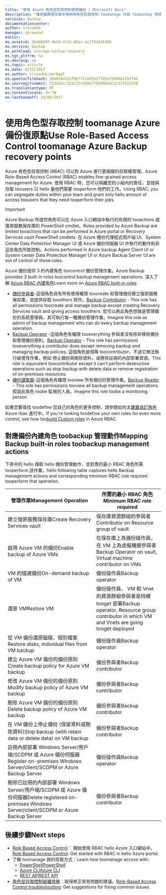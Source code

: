 ```yaml
---
title: "使用 Azure 角色型存取控制管理備份 | Microsoft Docs"
description: "復原服務保存庫中使用角色型存取控制 toomanage 存取 toobackup 管理作業。"
services: backup
documentationcenter: 
author: trinadhk
manager: shreeshd
editor: 
ms.assetid: 3bd46b97-4b29-47a5-b5ac-ac174dd36760
ms.service: backup
ms.workload: storage-backup-recovery
ms.tgt_pltfrm: na
ms.devlang: na
ms.topic: article
ms.date: 8/22/2017
ms.author: trinadhk;markgal
ms.openlocfilehash: 26d034d152f9b77fc6d5b2ffd5ef2648b1797f46
ms.sourcegitcommit: 523283cc1b3c37c428e77850964dc1c33742c5f0
ms.translationtype: MT
ms.contentlocale: zh-TW
ms.lasthandoff: 10/06/2017
---
```

# <a name="use-role-based-access-control-toomanage-azure-backup-recovery-points"></a><span data-ttu-id="bf661-103">使用角色型存取控制 toomanage Azure 備份復原點</span><span class="sxs-lookup"><span data-stu-id="bf661-103">Use Role-Based Access Control toomanage Azure Backup recovery points</span></span>
<span data-ttu-id="bf661-104">Azure 角色型存取控制 (RBAC) 可以對 Azure 進行更細緻的存取權管理。</span><span class="sxs-lookup"><span data-stu-id="bf661-104">Azure Role-Based Access Control (RBAC) enables fine-grained access management for Azure.</span></span> <span data-ttu-id="bf661-105">使用 RBAC 時，您可以隔離您的小組內的責任，並授與存取 toousers 只 hello 量他們需要 tooperform 他們的工作。</span><span class="sxs-lookup"><span data-stu-id="bf661-105">Using RBAC, you can segregate duties within your team and grant only hello amount of access toousers that they need tooperform their jobs.</span></span>

> [!IMPORTANT]
> <span data-ttu-id="bf661-106">Azure Backup 所提供角色可以在 Azure 入口網站中執行的有限的 tooactions 或復原服務保存庫的 PowerShell cmdlet。</span><span class="sxs-lookup"><span data-stu-id="bf661-106">Roles provided by Azure Backup are limited tooactions that can be performed in Azure portal or Recovery Services vault PowerShell cmdlets.</span></span> <span data-ttu-id="bf661-107">在 Azure 備份代理程式用戶端 UI、System Center Data Protection Manager UI 或 Azure 備份伺服器 UI 中執行的動作則非這些角色所能控制。</span><span class="sxs-lookup"><span data-stu-id="bf661-107">Actions performed in Azure backup Agent Client UI or System center Data Protection Manager UI or Azure Backup Server UI are out of control of these roles.</span></span>

<span data-ttu-id="bf661-108">Azure 備份提供 3 的內建角色 toocontrol 備份管理作業。</span><span class="sxs-lookup"><span data-stu-id="bf661-108">Azure Backup provides 3 built-in roles toocontrol backup management operations.</span></span> <span data-ttu-id="bf661-109">深入了解 [Azure RBAC 內建角色](../active-directory/role-based-access-built-in-roles.md)</span><span class="sxs-lookup"><span data-stu-id="bf661-109">Learn more on [Azure RBAC built-in roles](../active-directory/role-based-access-built-in-roles.md)</span></span>

* <span data-ttu-id="bf661-110">[備份參與者](../active-directory/role-based-access-built-in-roles.md#backup-contributor)-這個角色具有所有使用權限 toocreate 和管理備份建立復原服務保存庫，並提供存取 tooothers 除外。</span><span class="sxs-lookup"><span data-stu-id="bf661-110">[Backup Contributor](../active-directory/role-based-access-built-in-roles.md#backup-contributor) - This role has all permissions toocreate and manage backup except creating Recovery Services vault and giving access tooothers.</span></span> <span data-ttu-id="bf661-111">您可以將此角色想做是管理備份的系統管理員，其可執行每一種備份管理作業。</span><span class="sxs-lookup"><span data-stu-id="bf661-111">Imagine this role as admin of backup management who can do every backup management operation.</span></span>
* <span data-ttu-id="bf661-112">[Backup Operator](../active-directory/role-based-access-built-in-roles.md#backup-operator) -這個角色有權限 tooeverything 參與者沒有除非移除備份和管理備份原則。</span><span class="sxs-lookup"><span data-stu-id="bf661-112">[Backup Operator](../active-directory/role-based-access-built-in-roles.md#backup-operator) - This role has permissions tooeverything a contributor does except removing backup and managing backup policies.</span></span> <span data-ttu-id="bf661-113">這個角色是相等 toocontributor，不過它無法執行破壞性作業，例如 停止備份與刪除資料，或移除註冊的內部部署資源。</span><span class="sxs-lookup"><span data-stu-id="bf661-113">This role is equivalent toocontributor except it can't perform destructive operations such as stop backup with delete data or remove registration of on-premises resources.</span></span>
* <span data-ttu-id="bf661-114">[備份讀取器](../active-directory/role-based-access-built-in-roles.md#backup-reader)-這個角色有權限 tooview 所有備份的管理作業。</span><span class="sxs-lookup"><span data-stu-id="bf661-114">[Backup Reader](../active-directory/role-based-access-built-in-roles.md#backup-reader) - This role has permissions tooview all backup management operations.</span></span> <span data-ttu-id="bf661-115">假設此角色 toobe 監視的人員。</span><span class="sxs-lookup"><span data-stu-id="bf661-115">Imagine this role toobe a monitoring person.</span></span>

<span data-ttu-id="bf661-116">如果您要尋找 toodefine 您自己的角色的更多控制，請參閱如何太[建置自訂角色](../active-directory/role-based-access-control-custom-roles.md)Azure rbac 進行中。</span><span class="sxs-lookup"><span data-stu-id="bf661-116">If you're looking toodefine your own roles for even more control, see how too[build Custom roles](../active-directory/role-based-access-control-custom-roles.md) in Azure RBAC.</span></span>



## <a name="mapping-backup-built-in-roles-toobackup-management-actions"></a><span data-ttu-id="bf661-117">對應備份內建角色 toobackup 管理動作</span><span class="sxs-lookup"><span data-stu-id="bf661-117">Mapping Backup built-in roles toobackup management actions</span></span>
<span data-ttu-id="bf661-118">下表中的 hello 擷取 hello 備份管理動作，並對應的最小 RBAC 角色所需 tooperform 該作業。</span><span class="sxs-lookup"><span data-stu-id="bf661-118">hello following table captures hello Backup management actions and corresponding minimum RBAC role required tooperform that operation.</span></span>

| <span data-ttu-id="bf661-119">管理作業</span><span class="sxs-lookup"><span data-stu-id="bf661-119">Management Operation</span></span> | <span data-ttu-id="bf661-120">所需的最小 RBAC 角色</span><span class="sxs-lookup"><span data-stu-id="bf661-120">Minimum RBAC role required</span></span> |
| --- | --- |
| <span data-ttu-id="bf661-121">建立復原服務保存庫</span><span class="sxs-lookup"><span data-stu-id="bf661-121">Create Recovery Services vault</span></span> | <span data-ttu-id="bf661-122">保存庫資源群組的參與者</span><span class="sxs-lookup"><span data-stu-id="bf661-122">Contributor on Resource group of vault</span></span> |
| <span data-ttu-id="bf661-123">啟用 Azure VM 的備份</span><span class="sxs-lookup"><span data-stu-id="bf661-123">Enable backup of Azure VMs</span></span> | <span data-ttu-id="bf661-124">在保存庫上為備份操作員，在 VM 上為虛擬機器參與者</span><span class="sxs-lookup"><span data-stu-id="bf661-124">Backup Operator on vault, Virtual machine contributor on VMs</span></span> |
| <span data-ttu-id="bf661-125">VM 的隨選備份</span><span class="sxs-lookup"><span data-stu-id="bf661-125">On-demand backup of VM</span></span> | <span data-ttu-id="bf661-126">備份操作員</span><span class="sxs-lookup"><span data-stu-id="bf661-126">Backup operator</span></span> |
| <span data-ttu-id="bf661-127">還原 VM</span><span class="sxs-lookup"><span data-stu-id="bf661-127">Restore VM</span></span> | <span data-ttu-id="bf661-128">備份操作員、 VM 和 Vnet 的資源群組參與者是持續 tooget 部署</span><span class="sxs-lookup"><span data-stu-id="bf661-128">Backup operator, Resource group contributor in which VM and Vnets are going tooget deployed</span></span> |
| <span data-ttu-id="bf661-129">從 VM 備份還原磁碟、個別檔案</span><span class="sxs-lookup"><span data-stu-id="bf661-129">Restore disks, individual files from VM backup</span></span> | <span data-ttu-id="bf661-130">備份操作員</span><span class="sxs-lookup"><span data-stu-id="bf661-130">Backup operator</span></span> |
| <span data-ttu-id="bf661-131">建立 Azure VM 備份的備份原則</span><span class="sxs-lookup"><span data-stu-id="bf661-131">Create backup policy for Azure VM backup</span></span> | <span data-ttu-id="bf661-132">備份參與者</span><span class="sxs-lookup"><span data-stu-id="bf661-132">Backup contributor</span></span> |
| <span data-ttu-id="bf661-133">修改 Azure VM 備份的備份原則</span><span class="sxs-lookup"><span data-stu-id="bf661-133">Modify backup policy of Azure VM backup</span></span> | <span data-ttu-id="bf661-134">備份參與者</span><span class="sxs-lookup"><span data-stu-id="bf661-134">Backup contributor</span></span> |
| <span data-ttu-id="bf661-135">刪除 Azure VM 備份的備份原則</span><span class="sxs-lookup"><span data-stu-id="bf661-135">Delete backup policy of Azure VM backup</span></span> | <span data-ttu-id="bf661-136">備份參與者</span><span class="sxs-lookup"><span data-stu-id="bf661-136">Backup contributor</span></span> |
| <span data-ttu-id="bf661-137">在 VM 備份上停止備份 (保留資料或刪除資料)</span><span class="sxs-lookup"><span data-stu-id="bf661-137">Stop backup (with retain data or delete data) on VM backup</span></span> | <span data-ttu-id="bf661-138">備份參與者</span><span class="sxs-lookup"><span data-stu-id="bf661-138">Backup contributor</span></span> |
| <span data-ttu-id="bf661-139">註冊內部部署 Windows Server/用戶端/SCDPM 或 Azure 備份伺服器</span><span class="sxs-lookup"><span data-stu-id="bf661-139">Register on-premises Windows Server/client/SCDPM or Azure Backup Server</span></span> | <span data-ttu-id="bf661-140">備份操作員</span><span class="sxs-lookup"><span data-stu-id="bf661-140">Backup operator</span></span> |
| <span data-ttu-id="bf661-141">刪除已註冊的內部部署 Windows Server/用戶端/SCDPM 或 Azure 備份伺服器</span><span class="sxs-lookup"><span data-stu-id="bf661-141">Delete registered on-premises Windows Server/client/SCDPM or Azure Backup Server</span></span> | <span data-ttu-id="bf661-142">備份參與者</span><span class="sxs-lookup"><span data-stu-id="bf661-142">Backup contributor</span></span> |

## <a name="next-steps"></a><span data-ttu-id="bf661-143">後續步驟</span><span class="sxs-lookup"><span data-stu-id="bf661-143">Next steps</span></span>
* <span data-ttu-id="bf661-144">[Role Based Access Control](../active-directory/role-based-access-control-configure.md)： 開始使用 RBAC hello Azure 入口網站中。</span><span class="sxs-lookup"><span data-stu-id="bf661-144">[Role Based Access Control](../active-directory/role-based-access-control-configure.md): Get started with RBAC in hello Azure portal.</span></span>
* <span data-ttu-id="bf661-145">了解 toomanage 與的存取方式：</span><span class="sxs-lookup"><span data-stu-id="bf661-145">Learn how toomanage access with:</span></span>
  * [<span data-ttu-id="bf661-146">PowerShell</span><span class="sxs-lookup"><span data-stu-id="bf661-146">PowerShell</span></span>](../active-directory/role-based-access-control-manage-access-powershell.md)
  * [<span data-ttu-id="bf661-147">Azure CLI</span><span class="sxs-lookup"><span data-stu-id="bf661-147">Azure CLI</span></span>](../active-directory/role-based-access-control-manage-access-azure-cli.md)
  * [<span data-ttu-id="bf661-148">REST API</span><span class="sxs-lookup"><span data-stu-id="bf661-148">REST API</span></span>](../active-directory/role-based-access-control-manage-access-rest.md)
* <span data-ttu-id="bf661-149">[角色型存取控制疑難排解](../active-directory/role-based-access-control-troubleshooting.md)︰取得修正常見問題的建議。</span><span class="sxs-lookup"><span data-stu-id="bf661-149">[Role-Based Access Control troubleshooting](../active-directory/role-based-access-control-troubleshooting.md): Get suggestions for fixing common issues.</span></span>
